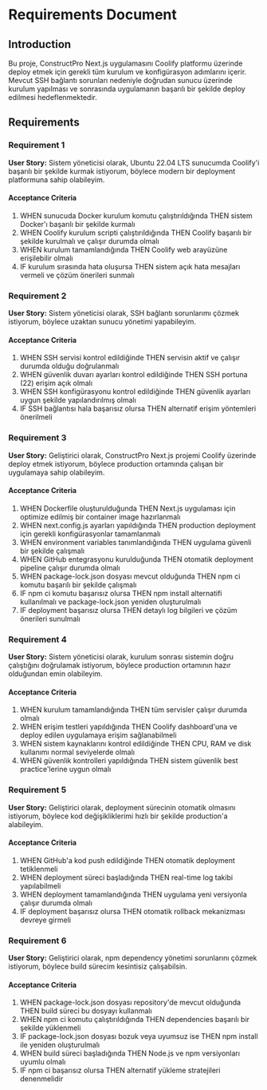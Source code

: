 # Requirements Document

## Introduction

Bu proje, ConstructPro Next.js uygulamasını Coolify platformu üzerinde deploy etmek için gerekli tüm kurulum ve konfigürasyon adımlarını içerir. Mevcut SSH bağlantı sorunları nedeniyle doğrudan sunucu üzerinde kurulum yapılması ve sonrasında uygulamanın başarılı bir şekilde deploy edilmesi hedeflenmektedir.

## Requirements

### Requirement 1

**User Story:** Sistem yöneticisi olarak, Ubuntu 22.04 LTS sunucumda Coolify'i başarılı bir şekilde kurmak istiyorum, böylece modern bir deployment platformuna sahip olabileyim.

#### Acceptance Criteria

1. WHEN sunucuda Docker kurulum komutu çalıştırıldığında THEN sistem Docker'ı başarılı bir şekilde kurmalı
2. WHEN Coolify kurulum scripti çalıştırıldığında THEN Coolify başarılı bir şekilde kurulmalı ve çalışır durumda olmalı
3. WHEN kurulum tamamlandığında THEN Coolify web arayüzüne erişilebilir olmalı
4. IF kurulum sırasında hata oluşursa THEN sistem açık hata mesajları vermeli ve çözüm önerileri sunmalı

### Requirement 2

**User Story:** Sistem yöneticisi olarak, SSH bağlantı sorunlarımı çözmek istiyorum, böylece uzaktan sunucu yönetimi yapabileyim.

#### Acceptance Criteria

1. WHEN SSH servisi kontrol edildiğinde THEN servisin aktif ve çalışır durumda olduğu doğrulanmalı
2. WHEN güvenlik duvarı ayarları kontrol edildiğinde THEN SSH portuna (22) erişim açık olmalı
3. WHEN SSH konfigürasyonu kontrol edildiğinde THEN güvenlik ayarları uygun şekilde yapılandırılmış olmalı
4. IF SSH bağlantısı hala başarısız olursa THEN alternatif erişim yöntemleri önerilmeli

### Requirement 3

**User Story:** Geliştirici olarak, ConstructPro Next.js projemi Coolify üzerinde deploy etmek istiyorum, böylece production ortamında çalışan bir uygulamaya sahip olabileyim.

#### Acceptance Criteria

1. WHEN Dockerfile oluşturulduğunda THEN Next.js uygulaması için optimize edilmiş bir container image hazırlanmalı
2. WHEN next.config.js ayarları yapıldığında THEN production deployment için gerekli konfigürasyonlar tamamlanmalı
3. WHEN environment variables tanımlandığında THEN uygulama güvenli bir şekilde çalışmalı
4. WHEN GitHub entegrasyonu kurulduğunda THEN otomatik deployment pipeline çalışır durumda olmalı
5. WHEN package-lock.json dosyası mevcut olduğunda THEN npm ci komutu başarılı bir şekilde çalışmalı
6. IF npm ci komutu başarısız olursa THEN npm install alternatifi kullanılmalı ve package-lock.json yeniden oluşturulmalı
7. IF deployment başarısız olursa THEN detaylı log bilgileri ve çözüm önerileri sunulmalı

### Requirement 4

**User Story:** Sistem yöneticisi olarak, kurulum sonrası sistemin doğru çalıştığını doğrulamak istiyorum, böylece production ortamının hazır olduğundan emin olabileyim.

#### Acceptance Criteria

1. WHEN kurulum tamamlandığında THEN tüm servisler çalışır durumda olmalı
2. WHEN erişim testleri yapıldığında THEN Coolify dashboard'una ve deploy edilen uygulamaya erişim sağlanabilmeli
3. WHEN sistem kaynaklarını kontrol edildiğinde THEN CPU, RAM ve disk kullanımı normal seviyelerde olmalı
4. WHEN güvenlik kontrolleri yapıldığında THEN sistem güvenlik best practice'lerine uygun olmalı

### Requirement 5

**User Story:** Geliştirici olarak, deployment sürecinin otomatik olmasını istiyorum, böylece kod değişikliklerimi hızlı bir şekilde production'a alabileyim.

#### Acceptance Criteria

1. WHEN GitHub'a kod push edildiğinde THEN otomatik deployment tetiklenmeli
2. WHEN deployment süreci başladığında THEN real-time log takibi yapılabilmeli
3. WHEN deployment tamamlandığında THEN uygulama yeni versiyonla çalışır durumda olmalı
4. IF deployment başarısız olursa THEN otomatik rollback mekanizması devreye girmeli

### Requirement 6

**User Story:** Geliştirici olarak, npm dependency yönetimi sorunlarını çözmek istiyorum, böylece build sürecim kesintisiz çalışabilsin.

#### Acceptance Criteria

1. WHEN package-lock.json dosyası repository'de mevcut olduğunda THEN build süreci bu dosyayı kullanmalı
2. WHEN npm ci komutu çalıştırıldığında THEN dependencies başarılı bir şekilde yüklenmeli
3. IF package-lock.json dosyası bozuk veya uyumsuz ise THEN npm install ile yeniden oluşturulmalı
4. WHEN build süreci başladığında THEN Node.js ve npm versiyonları uyumlu olmalı
5. IF npm ci başarısız olursa THEN alternatif yükleme stratejileri denenmelidir